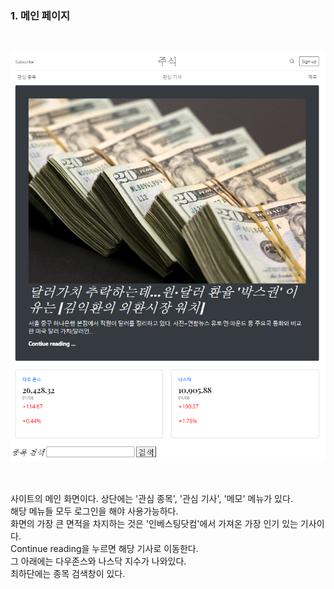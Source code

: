 
### 1. 메인 페이지 
<br>

![1](/설명/이미지/0803-3.PNG)

<br>

사이트의 메인 화면이다. 상단에는 '관심 종목', '관심 기사', '메모' 메뉴가 있다. <br> 
해당 메뉴들 모두 로그인을 해야 사용가능하다. <br>
화면의 가장 큰 면적을 차지하는 것은 '인베스팅닷컴'에서 가져온 가장 인기 있는 기사이다. <br> 
Continue reading을 누르면 해당 기사로 이동한다. <br>
그 아래에는 다우존스와 나스닥 지수가 나와있다. <br>
최하단에는 종목 검색창이 있다. <br>
  
  
